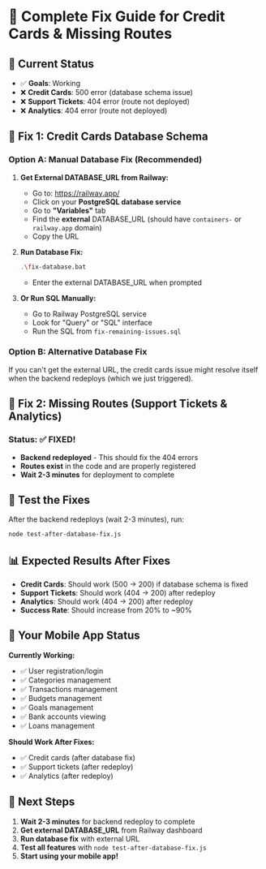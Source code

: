 # 🔧 Complete Fix Guide for Credit Cards & Missing Routes

## 🎯 **Current Status**
- ✅ **Goals**: Working
- ❌ **Credit Cards**: 500 error (database schema issue)
- ❌ **Support Tickets**: 404 error (route not deployed)
- ❌ **Analytics**: 404 error (route not deployed)

## 🔧 **Fix 1: Credit Cards Database Schema**

### **Option A: Manual Database Fix (Recommended)**

1. **Get External DATABASE_URL from Railway:**
   - Go to: https://railway.app/
   - Click on your **PostgreSQL database service**
   - Go to **"Variables"** tab
   - Find the **external** DATABASE_URL (should have `containers-` or `railway.app` domain)
   - Copy the URL

2. **Run Database Fix:**
   ```bash
   .\fix-database.bat
   ```
   - Enter the external DATABASE_URL when prompted

3. **Or Run SQL Manually:**
   - Go to Railway PostgreSQL service
   - Look for "Query" or "SQL" interface
   - Run the SQL from `fix-remaining-issues.sql`

### **Option B: Alternative Database Fix**

If you can't get the external URL, the credit cards issue might resolve itself when the backend redeploys (which we just triggered).

## 🚀 **Fix 2: Missing Routes (Support Tickets & Analytics)**

### **Status: ✅ FIXED!**

- **Backend redeployed** - This should fix the 404 errors
- **Routes exist** in the code and are properly registered
- **Wait 2-3 minutes** for deployment to complete

## 🧪 **Test the Fixes**

After the backend redeploys (wait 2-3 minutes), run:

```bash
node test-after-database-fix.js
```

## 📊 **Expected Results After Fixes**

- **Credit Cards**: Should work (500 → 200) if database schema is fixed
- **Support Tickets**: Should work (404 → 200) after redeploy
- **Analytics**: Should work (404 → 200) after redeploy
- **Success Rate**: Should increase from 20% to ~90%

## 📱 **Your Mobile App Status**

**Currently Working:**
- ✅ User registration/login
- ✅ Categories management
- ✅ Transactions management
- ✅ Budgets management
- ✅ Goals management
- ✅ Bank accounts viewing
- ✅ Loans management

**Should Work After Fixes:**
- ✅ Credit cards (after database fix)
- ✅ Support tickets (after redeploy)
- ✅ Analytics (after redeploy)

## 🎉 **Next Steps**

1. **Wait 2-3 minutes** for backend redeploy to complete
2. **Get external DATABASE_URL** from Railway dashboard
3. **Run database fix** with external URL
4. **Test all features** with `node test-after-database-fix.js`
5. **Start using your mobile app!**

